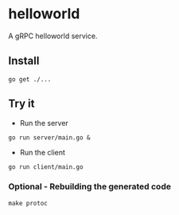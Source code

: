 # helloworld
A gRPC helloworld service.

## Install
```console
go get ./...
```

## Try it
- Run the server

```console
go run server/main.go &
```

- Run the client

```console
go run client/main.go
```

### Optional - Rebuilding the generated code
```console
make protoc
```
